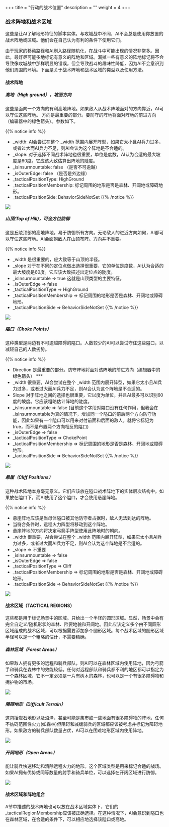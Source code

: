 +++
title = "行动的战术位置"
description = ""
weight = 4
+++

### 战术阵地和战术区域

这些是让AI了解地形特征的脚本实体。与攻城战中不同，AI不会总是使用你放置的战术阵地或区域。他们会在自己认为有利的条件下使用它们。

由于玩家的移动路径和AI刷入路径随机化，在战斗中可能出现的情况非常多。因此，最好尽可能多地标记有意义的阵地和区域。漏掉一些有意义的阵地标记将不会导致像攻城战中那样明显的错误，但会导致战斗的趣味性降低，因为AI不会意识到他们周围的环境。下面是关于战术阵地和战术区域的类型以及使用方法。

#### 战术阵地
##### 高地（High ground），坡面方向

这些是面向一个方向的有利高地阵地。如果敌人从战术阵地面对的方向靠近，AI可以守住这些阵地。
方向是最重要的部分。要防守的阵地将面对阵地的前进方向（编辑器中的绿色箭头）。参数如下。

{{% notice info %}}
* _width: AI会尝试在整个 _width 范围内展开阵型，如果它太小且AI兵力过多，或者过大而AI兵力不足，则AI会认为这个阵地是不合适的。
* _slope: 对于选择不同战术阵地也很重要，单位是度数，AI认为合适的最大坡度是60度。它应该大致估算出阵地的陡度。
* _isInsurmountable: false （是否不可逾越）
* _isOuterEdge: false （是否是外边缘）
* _tacticalPositionType: HighGround
* _tacticalPositionMembership: 标记周围的地形是否是森林、开阔地或障碍地形。
* _tacticalPositionSide: BehaviorSideNotSet
{{% /notice %}}

![](/img/tactical_positions/1.png)

##### 山顶(Top of Hill)，可全方位防御 

这是丘陵顶部的高地阵地，易于防御所有方向。无论敌人的进近方向如何，AI都可以守住这些阵地。AI会面朝敌人在山顶布阵。方向并不重要。

{{% notice info %}}
* _width 是很重要的，应大致等于山顶的半径。
* _slope 对于在不同的定位点做出选择很重要，它的单位是度数，AI认为合适的最大坡度是60度。它应该大致描述出定位点的陡度。
* _isInsurmountable => true	这就是山顶类型的主要特征。
* _isOuterEdge => false
* _tacticalPositionType => HighGround
* _tacticalPositionMembership => 标记周围的地形是否是森林、开阔地或障碍地形。
* _tacticalPositionSide => BehaviorSideNotSet
{{% /notice %}}

![](/img/tactical_positions/2.png)

##### 隘口（Choke Points）

这种类型是两边有不可逾越障碍的隘口。人数较少的AI可以尝试守住这些隘口，以减轻自己的人数劣势。

{{% notice info %}}
* Direction 是最重要的部分。防守阵地将面对该阵地的前进方向（编辑器中的绿色箭头） ***
* _width 很重要，AI会尝试在整个 _width 范围内展开阵型，如果它太小且AI兵力过多，或者过大而AI兵力不足，则AI会认为这个阵地是不合适的。
* Slope 对于阵地之间的选择也很重要，它以度为单位，并且AI最多可以识别60度的坡度。它应该粗略估计阵地的陡度。
* _isInsurmountable => false	(目前这个字段对隘口没有任何作用，但我会在_isInsurmountable为真的情况下，增加同一个隘口的前后两个方向防守功能，因此如果有一个隘口可以用来对付前面和后面的敌人，就将它标记为true，而不是布置两个方向相反的隘口)
* _isOuterEdge => false
* _tacticalPositionType => ChokePoint
* _tacticalPositionMembership => 标记周围的地形是否是森林、开阔地或障碍地形。
* _tacticalPositionSide => BehaviorSideNotSet
{{% /notice %}}

![](/img/tactical_positions/3.png)

##### 悬崖（Cliff Positions）

这种战术阵地本身毫无意义。它们应该放在隘口战术阵地下的实体层次结构中。如果放在隘口下，而AI使用了这个隘口，才会使用悬崖阵地。

{{% notice info %}}
* 悬崖阵地应该是当母体隘口被其他防守者占据时，敌人无法到达的阵地。
* 当符合条件时，远程火力阵型将移动到这个阵地。
* 悬崖阵地的方向将决定弓箭手阵型使用此阵地时的朝向。
* _width 很重要，AI会尝试在整个 _width 范围内展开阵型，如果它太小且AI兵力过多，或者过大而AI兵力不足，则AI会认为这个阵地是不合适的。
* _slope => 不重要
* _isInsurmountable => false
* _isOuterEdge => false
* _tacticalPositionType => Cliff
* _tacticalPositionMembership => 标记周围的地形是否是森林、开阔地或障碍地形。
* _tacticalPositionSide => BehaviorSideNotSet
{{% /notice %}}

![](/img/tactical_positions/4.png)

#### 战术区域（TACTICAL REGIONS）

这些都是用于标记场景中的区域。只给出一个半径的圆形区域。显然，场景中会有完全自定义/随机形状的森林、险要地貌和开阔地。因此应该定义多个由不同圆形区域组成的战术区域，可以根据需要添加多个圆形区域。每个战术区域的圆形区域半径可以是一个粗略的估计，不需要精确。

##### 森林区域（Forest Areas）

如果敌人拥有更多的远程和骑兵部队，则AI可以在森林区域内使用阵地，因为弓箭手和骑兵在森林中的效能较低。任何对远程部队和骑兵都不利的地区都可以指定为一个森林区域，它不一定必须是一片有树木的森林，也可以是一个有很多障碍物和掩护物的市场。 

![](/img/tactical_positions/5.png)

##### 障碍地形（Difficult Terrain）

这包括岩石地形以及沼泽，甚至可能是集市或一些地面有很多障碍物的阵地，任何不妨碍范围性火力(如森林)但阻碍和减缓骑兵的区域都应该被考虑并标记为障碍地形。如果敌方的骑兵部队数量占优，AI可以在困难地形区域内使用阵地。

![](/img/tactical_positions/6.png)

##### 开阔地形（Open Areas）

能让骑兵快速移动和清除远程火力的地形。这个区域类型是用来标记合适的战场。如果AI拥有优势或同等数量的射手和骑兵单位，可以选择在开阔区域进行防御。

![](/img/tactical_positions/7.png)

#### 战术区域和阵地组合

A节中描述的战术阵地也可以放在战术区域实体下，它们的_tacticalRegionMembership应该被正确选择。在这种情况下，AI会意识到隘口也在森林区域，在合适的条件下，可以相应地选择该隘口或高地。
